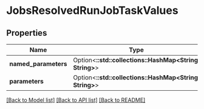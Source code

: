 # JobsResolvedRunJobTaskValues

## Properties

Name | Type | Description | Notes
------------ | ------------- | ------------- | -------------
**named_parameters** | Option<**::std::collections::HashMap<String, String>**> |  | [optional]
**parameters** | Option<**::std::collections::HashMap<String, String>**> |  | [optional]

[[Back to Model list]](../README.md#documentation-for-models) [[Back to API list]](../README.md#documentation-for-api-endpoints) [[Back to README]](../README.md)


